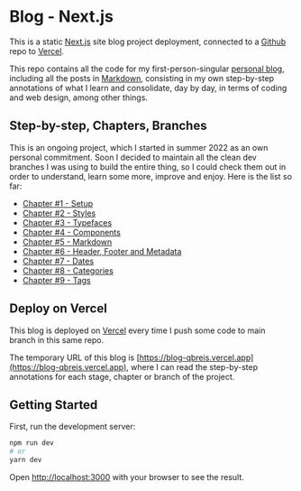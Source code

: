 # Blog - Next.js

This is a static [Next.js](https://nextjs.org/) site blog project deployment, connected to a [Github](https://github.com/) repo to [Vercel](https://vercel.com/).

This repo contains all the code for my first-person-singular [personal blog](https://blog-qbreis.vercel.app), including all the posts in [Markdown](https://www.markdownguide.org/), consisting in my own step-by-step annotations of what I learn and consolidate, day by day, in terms of coding and web design, among other things.

## Step-by-step, Chapters, Branches

This is an ongoing project, which I started in summer 2022 as an own personal commitment. Soon I decided to maintain all the clean dev branches I was using to build the entire thing, so I could check them out in order to understand, learn some more, improve and enjoy. Here is the list so far:

- [Chapter #1 - Setup](https://github.com/qbreis/blog/tree/dev-chapter-1-setup)
- [Chapter #2 - Styles](https://github.com/qbreis/blog/tree/dev-chapter-2-styles)
- [Chapter #3 - Typefaces](https://github.com/qbreis/blog/tree/dev-chapter-3-typefaces)
- [Chapter #4 - Components](https://github.com/qbreis/blog/tree/dev-chapter-4-components)
- [Chapter #5 - Markdown](https://github.com/qbreis/blog/tree/dev-chapter-5-markdown)
- [Chapter #6 - Header, Footer and Metadata](https://github.com/qbreis/blog/tree/dev-chapter-6-header-and-footer)
- [Chapter #7 - Dates](https://github.com/qbreis/blog/tree/dev-chapter-7-dates)
- [Chapter #8 - Categories](https://github.com/qbreis/blog/tree/dev-chapter-8-categories)
- [Chapter #9 - Tags](https://github.com/qbreis/blog/tree/dev-chapter-9-tags)

## Deploy on Vercel

This blog is deployed on [Vercel](https://vercel.com/) every time I push some code to main branch in this same repo.

The temporary URL of this blog is [https://blog-qbreis.vercel.app](https://blog-qbreis.vercel.app), where I can read the step-by-step annotations for each stage, chapter or branch of the project.

## Getting Started

First, run the development server:

```bash
npm run dev
# or
yarn dev
```

Open [http://localhost:3000](http://localhost:3000) with your browser to see the result.